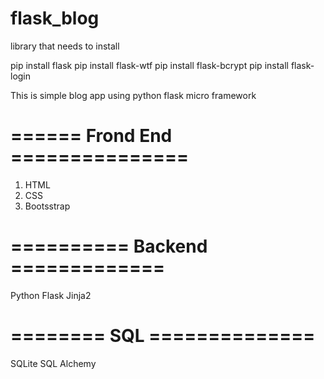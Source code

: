# flask_blog

library that needs to install

pip install flask
pip install flask-wtf
pip install flask-bcrypt
pip install flask-login


This is simple blog app using python flask micro framework

# ====== Frond End ===============

1. HTML
2. CSS
3. Bootsstrap

# ========== Backend =============
Python Flask
Jinja2

# ======== SQL ==============
SQLite
SQL Alchemy

